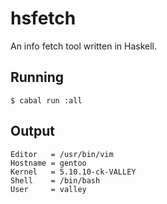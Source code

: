 # hsfetch
An info fetch tool written in Haskell.

## Running

`$ cabal run :all`

## Output

```
Editor   = /usr/bin/vim
Hostname = gentoo
Kernel   = 5.10.10-ck-VALLEY
Shell    = /bin/bash
User     = valley
```
